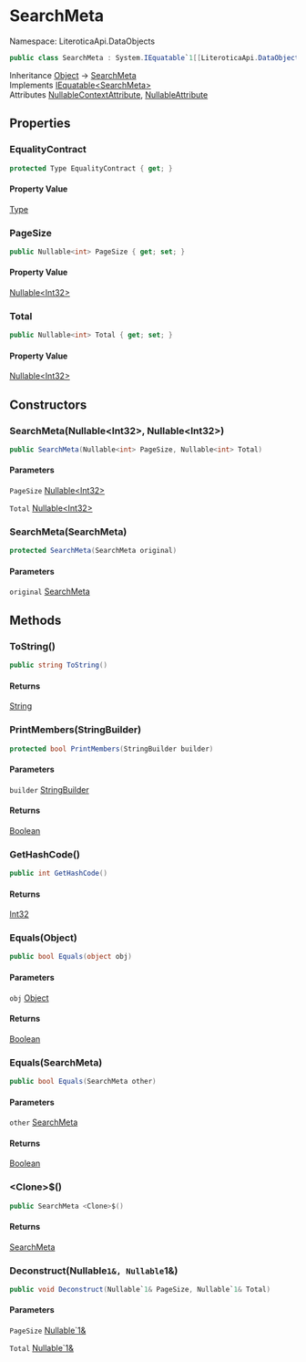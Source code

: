 # SearchMeta

Namespace: LiteroticaApi.DataObjects

```csharp
public class SearchMeta : System.IEquatable`1[[LiteroticaApi.DataObjects.SearchMeta, LiteroticaApi, Version=1.0.0.0, Culture=neutral, PublicKeyToken=null]]
```

Inheritance [Object](https://docs.microsoft.com/en-us/dotnet/api/system.object) → [SearchMeta](./literoticaapi/dataobjects/searchmeta.md)<br>
Implements [IEquatable&lt;SearchMeta&gt;](https://docs.microsoft.com/en-us/dotnet/api/system.iequatable-1)<br>
Attributes [NullableContextAttribute](./system/runtime/compilerservices/nullablecontextattribute.md), [NullableAttribute](./system/runtime/compilerservices/nullableattribute.md)

## Properties

### **EqualityContract**

```csharp
protected Type EqualityContract { get; }
```

#### Property Value

[Type](https://docs.microsoft.com/en-us/dotnet/api/system.type)<br>

### **PageSize**

```csharp
public Nullable<int> PageSize { get; set; }
```

#### Property Value

[Nullable&lt;Int32&gt;](https://docs.microsoft.com/en-us/dotnet/api/system.nullable-1)<br>

### **Total**

```csharp
public Nullable<int> Total { get; set; }
```

#### Property Value

[Nullable&lt;Int32&gt;](https://docs.microsoft.com/en-us/dotnet/api/system.nullable-1)<br>

## Constructors

### **SearchMeta(Nullable&lt;Int32&gt;, Nullable&lt;Int32&gt;)**

```csharp
public SearchMeta(Nullable<int> PageSize, Nullable<int> Total)
```

#### Parameters

`PageSize` [Nullable&lt;Int32&gt;](https://docs.microsoft.com/en-us/dotnet/api/system.nullable-1)<br>

`Total` [Nullable&lt;Int32&gt;](https://docs.microsoft.com/en-us/dotnet/api/system.nullable-1)<br>

### **SearchMeta(SearchMeta)**

```csharp
protected SearchMeta(SearchMeta original)
```

#### Parameters

`original` [SearchMeta](./literoticaapi/dataobjects/searchmeta.md)<br>

## Methods

### **ToString()**

```csharp
public string ToString()
```

#### Returns

[String](https://docs.microsoft.com/en-us/dotnet/api/system.string)<br>

### **PrintMembers(StringBuilder)**

```csharp
protected bool PrintMembers(StringBuilder builder)
```

#### Parameters

`builder` [StringBuilder](https://docs.microsoft.com/en-us/dotnet/api/system.text.stringbuilder)<br>

#### Returns

[Boolean](https://docs.microsoft.com/en-us/dotnet/api/system.boolean)<br>

### **GetHashCode()**

```csharp
public int GetHashCode()
```

#### Returns

[Int32](https://docs.microsoft.com/en-us/dotnet/api/system.int32)<br>

### **Equals(Object)**

```csharp
public bool Equals(object obj)
```

#### Parameters

`obj` [Object](https://docs.microsoft.com/en-us/dotnet/api/system.object)<br>

#### Returns

[Boolean](https://docs.microsoft.com/en-us/dotnet/api/system.boolean)<br>

### **Equals(SearchMeta)**

```csharp
public bool Equals(SearchMeta other)
```

#### Parameters

`other` [SearchMeta](./literoticaapi/dataobjects/searchmeta.md)<br>

#### Returns

[Boolean](https://docs.microsoft.com/en-us/dotnet/api/system.boolean)<br>

### **&lt;Clone&gt;$()**

```csharp
public SearchMeta <Clone>$()
```

#### Returns

[SearchMeta](./literoticaapi/dataobjects/searchmeta.md)<br>

### **Deconstruct(Nullable`1&, Nullable`1&)**

```csharp
public void Deconstruct(Nullable`1& PageSize, Nullable`1& Total)
```

#### Parameters

`PageSize` [Nullable`1&](https://docs.microsoft.com/en-us/dotnet/api/system.nullable-1&)<br>

`Total` [Nullable`1&](https://docs.microsoft.com/en-us/dotnet/api/system.nullable-1&)<br>
